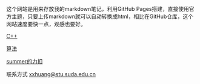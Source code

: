 这个网站是用来存放我的markdown笔记，利用GitHub Pages搭建，直接使用官方主题，只要上传markdown就可以自动转换成html，相比在GitHub仓库，这个网站速度要快一点，观感也要好。


[C++](_posts/2022-4-28-cpp.md)



[算法](_posts/2022-4-28-cpp-algorithms.md)



[summer的力扣](_posts/2022-4-28-leetcode.md)

联系方式 xxhuang@stu.suda.edu.cn
